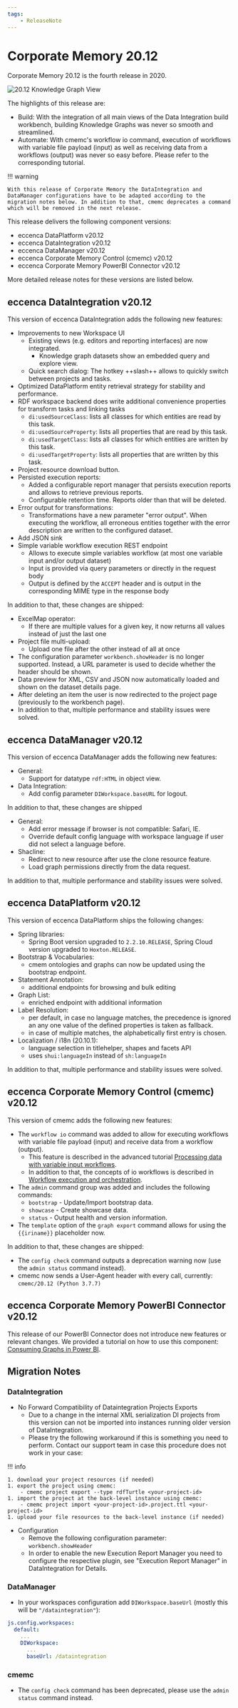 ```yaml
---
tags:
    - ReleaseNote
---
```

# Corporate Memory 20.12

Corporate Memory 20.12 is the fourth release in 2020.

![20.12 Knowledge Graph View](20-12-IntegrationOfKnowledgeGraphView.png "20.12 Knowledge Graph View")

The highlights of this release are:

- Build: With the integration of all main views of the Data Integration build workbench, building Knowledge Graphs was never so smooth and streamlined.
- Automate: With cmemc's workflow io command, execution of workflows with variable file payload (input) as well as receiving data from a workflows (output) was never so easy before. Please refer to the corresponding tutorial.

!!! warning

    With this release of Corporate Memory the DataIntegration and DataManager configurations have to be adapted according to the migration notes below. In addition to that, cmemc deprecates a command which will be removed in the next release.

This release delivers the following component versions:

- eccenca DataPlatform v20.12
- eccenca DataIntegration v20.12
- eccenca DataManager v20.12
- eccenca Corporate Memory Control (cmemc) v20.12
- eccenca Corporate Memory PowerBI Connector v20.12

More detailed release notes for these versions are listed below.

## eccenca DataIntegration v20.12

This version of eccenca DataIntegration adds the following new features:

- Improvements to new Workspace UI
    - Existing views (e.g. editors and reporting interfaces) are now integrated.
        - Knowledge graph datasets show an embedded query and explore view.
    - Quick search dialog: The hotkey ++slash++ allows to quickly switch between projects and tasks.
- Optimized DataPlatform entity retrieval strategy for stability and performance.
- RDF workspace backend does write additional convenience properties for transform tasks and linking tasks
    - `di:usedSourceClass`: lists all classes for which entities are read by this task.
    - `di:usedSourceProperty`: lists all properties that are read by this task.
    - `di:usedTargetClass`: lists all classes for which entities are written by this task.
    - `di:usedTargetProperty`: lists all properties that are written by this task.
- Project resource download button.
- Persisted execution reports:
    - Added a configurable report manager that persists execution reports and allows to retrieve previous reports.
    - Configurable retention time. Reports older than that will be deleted.
- Error output for transformations:
    - Transformations have a new parameter "error output". When executing the workflow, all erroneous entities together with the error description are written to the configured dataset.
- Add JSON sink
- Simple variable workflow execution REST endpoint
    - Allows to execute simple variables workflow (at most one variable input and/or output dataset)
    - Input is provided via query parameters or directly in the request body
    - Output is defined by the `ACCEPT` header and is output in the corresponding MIME type in the response body

In addition to that, these changes are shipped:

- ExcelMap operator:
    - If there are multiple values for a given key, it now returns all values instead of just the last one
- Project file multi-upload:
    - Upload one file after the other instead of all at once
- The configuration parameter `workbench.showHeader` is no longer supported. Instead, a URL parameter is used to decide whether the header should be shown.
- Data preview for XML, CSV and JSON now automatically loaded and shown on the dataset details page.
- After deleting an item the user is now redirected to the project page (previously to the workbench page).
- In addition to that, multiple performance and stability issues were solved.

## eccenca DataManager v20.12

This version of eccenca DataManager adds the following new features:

- General:
    - Support for datatype `rdf:HTML` in object view.
- Data Integration:
    - Add config parameter `DIWorkspace.baseURL` for logout.

In addition to that, these changes are shipped

- General:
    - Add error message if browser is not compatible: Safari, IE.
    - Override default config language with workspace language if user did not select a language before.
- Shacline:
    - Redirect to new resource after use the clone resource feature.
    - Load graph permissions directly from the data request.

In addition to that, multiple performance and stability issues were solved.

## eccenca DataPlatform v20.12

This version of eccenca DataPlatform ships the following changes:

- Spring libraries:
    - Spring Boot version upgraded to `2.2.10.RELEASE`, Spring Cloud version upgraded to `Hoxton.RELEASE`.
- Bootstrap & Vocabularies:
    - cmem ontologies and graphs can now be updated using the bootstrap endpoint.
- Statement Annotation:
    - additional endpoints for browsing and bulk editing
- Graph List:
    - enriched endpoint with additional information
- Label Resolution:
    - per default, in case no language matches, the precedence is ignored an any one value of the defined properties is taken as fallback.
    - in case of multiple matches, the alphabetically first entry is chosen.
- Localization / i18n (20.10.1):
    - language selection in titlehelper, shapes and facets API
    - uses `shui:languageIn` instead of `sh:languageIn`

In addition to that, multiple performance and stability issues were solved.

## eccenca Corporate Memory Control (cmemc) v20.12

This version of cmemc adds the following new features:

- The `workflow io` command was added to allow for executing workflows with variable file payload (input) and receive data from a workflow (output).
    - This feature is described in the advanced tutorial [Processing data with variable input workflows](../../build/processing-data-with-variable-input-workflows/index.md).
    - In addition to that, the concepts of io workflows is described in [Workflow execution and orchestration](../../automate/cmemc-command-line-interface/workflow-execution-and-orchestration/index.md).
- The `admin` command group was added and includes the following commands:
    - `bootstrap` - Update/Import bootstrap data.
    - `showcase` - Create showcase data.
    - `status` - Output health and version information.
- The `template` option of the `graph export` command allows for using the `{{iriname}}` placeholder now.

In addition to that, these changes are shipped:

- The `config check` command outputs a deprecation warning now (use the `admin status` command instead).
- cmemc now sends a User-Agent header with every call, currently: `cmemc/20.12 (Python 3.7.7)`

## eccenca Corporate Memory PowerBI Connector v20.12

This release of our PowerBI Connector does not introduce new features or relevant changes.
We provided a tutorial on how to use this component: [Consuming Graphs in Power BI](../../consume/consuming-graphs-in-power-bi/index.md).

## Migration Notes

### DataIntegration

- No Forward Compatibility of Dataintegration Projects Exports
    - Due to a change in the internal XML serialization DI projects from this version can not be imported into instances running older version of DataIntegration.
    - Please try the following workaround if this is something you need to perform. Contact our support team in case this procedure does not work in your case:

!!! info

    1. download your project resources (if needed)
    1. export the project using cmemc:
        - cmemc project export --type rdfTurtle <your-project-id>
    1. import the project at the back-level instance using cmemc:
        - cmemc project import <your-project-id>.project.ttl <your-project-id>
    1. upload your file resources to the back-level instance (if needed)

- Configuration
    - Remove the following configuration parameter: `workbench.showHeader`
    - In order to enable the new Execution Report Manager you need to configure the respective plugin, see "Execution Report Manager" in DataIntegration for Details.

### DataManager

- In your workspaces configuration add `DIWorkspace.baseUrl` (mostly this will be `"/dataintegration"`):
``` yaml
js.config.workspaces:
  default:
	...
    DIWorkspace:
      ...
      baseUrl: /dataintegration
```

### cmemc

- The `config check` command has been deprecated, please use the `admin status` command instead.

